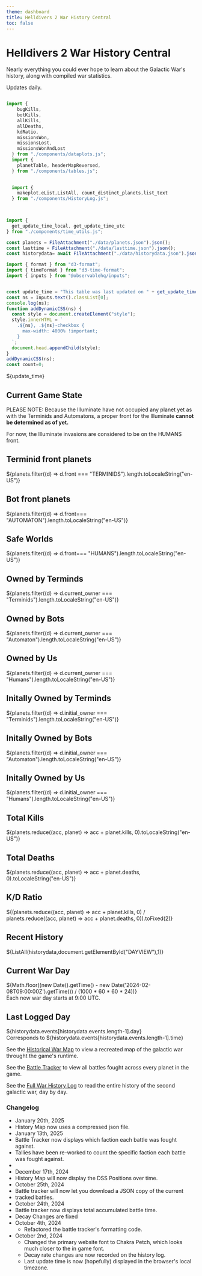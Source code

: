 ```yaml
---
theme: dashboard
title: Helldivers 2 War History Central
toc: false
---
```



# Helldivers 2 War History Central

Nearly everything you could ever hope to learn about the Galactic War's history, along with compiled war statistics.

Updates daily.


```js

import {
    bugKills,
    botKills,
    allKills,
    allDeaths,
    kdRatio,
    missionsWon,
    missionsLost,
    missionsWonAndLost
  } from "./components/dataplots.js";
  import {
    planetTable, headerMapReversed,
  } from "./components/tables.js";
  

  import {
    makeplot,eList,ListAll, count_distinct_planets,list_text
  } from "./components/HistoryLog.js";


  
import {
  get_update_time_local, get_update_time_utc
} from "./components/time_utils.js";

const planets = FileAttachment("./data/planets.json").json();
const lasttime = FileAttachment("./data/lasttime.json").json();
const historydata= await FileAttachment("./data/historydata.json").json();
```
```js
import { format } from "d3-format";
import { timeFormat } from "d3-time-format";
import { inputs } from "@observablehq/inputs";


const update_time = "This table was last updated on " + get_update_time_local(lasttime['update_time']);
const ns = Inputs.text().classList[0];
console.log(ns);
function addDynamicCSS(ns) {
  const style = document.createElement("style");
  style.innerHTML = `
    .${ns}, .${ns}-checkbox {
      max-width: 4000% !important;
    }
  `;
  document.head.appendChild(style);
}
addDynamicCSS(ns);
const count=0;
```

${update_time}
## Current Game State
PLEASE NOTE:
Because the Illuminate have not occupied any planet yet as with the Terminids and Automatons, 
a proper front for the Illuminate **cannot be determined as of yet.** 

For now, the Illuminate invasions are considered to be on the HUMANS front.

<div class="grid grid-cols-3">
  <div class="card">
    <h2>Terminid front planets</h2>
    <span class="big">${planets.filter((d) => d.front === "TERMINIDS").length.toLocaleString("en-US")}</span>
  </div>
  <div class="card">
    <h2>Bot front planets</h2>
    <span class="big">${planets.filter((d) => d.front=== "AUTOMATON").length.toLocaleString("en-US")}</span>
  </div>
  <div class="card">
    <h2>Safe Worlds</h2>
    <span class="big">${planets.filter((d) => d.front=== "HUMANS").length.toLocaleString("en-US")}</span>
  </div>
  <div class="card">
    <h2>Owned by Terminds</h2>
    <span class="big">${planets.filter((d) => d.current_owner === "Terminids").length.toLocaleString("en-US")}</span>
  </div>
    <div class="card">
    <h2>Owned by Bots</h2>
    <span class="big">${planets.filter((d) => d.current_owner === "Automaton").length.toLocaleString("en-US")}</span>
  </div>
    <div class="card">
    <h2>Owned by Us</h2>
    <span class="big">${planets.filter((d) => d.current_owner === "Humans").length.toLocaleString("en-US")}</span>
  </div>

  <div class="card">
    <h2>Initally Owned by Terminds</h2>
    <span class="big">${planets.filter((d) => d.initial_owner === "Terminids").length.toLocaleString("en-US")}</span>
  </div>
    <div class="card">
    <h2>Initally Owned by Bots</h2>
    <span class="big">${planets.filter((d) => d.initial_owner === "Automaton").length.toLocaleString("en-US")}</span>
  </div>
    <div class="card">
    <h2>Initally Owned by Us</h2>
    <span class="big">${planets.filter((d) => d.initial_owner === "Humans").length.toLocaleString("en-US")}</span>
  </div>

  <div class="card">
    <h2>Total Kills</h2>
    <span class="big">${planets.reduce((acc, planet) => acc + planet.kills, 0).toLocaleString("en-US")}</span>
  </div>
  <div class="card">
    <h2>Total Deaths</h2>
    <span class="big">${planets.reduce((acc, planet) => acc + planet.deaths, 0).toLocaleString("en-US")}</span>
  </div>
  <div class="card">
    <h2>K/D Ratio</h2>
    <span class="big">${(planets.reduce((acc, planet) => acc + planet.kills, 0) / planets.reduce((acc, planet) => acc + planet.deaths, 0)).toFixed(2)}</span>
  </div>
</div>

## Recent History

<div class="grid grid-cols-3">
<div id="Days" class='card big grid-colspan-2 grid-rowspan-3'>
  <div id="DAYVIEW" style="overflow-y: scroll; max-height: 400px;"></div>
  ${ListAll(historydata,document.getElementById("DAYVIEW"),1)}
  
</div>
<div class="card">
    <h2>Current War Day</h2>
    <span class="big">${Math.floor((new Date().getTime() - new Date('2024-02-08T09:00:00Z').getTime()) / (1000 * 60 * 60 * 24))}</span>
    <br/>
    <span>Each new war day starts at 9:00 UTC.</span>
    
</div>
<div class="card">
    <h2>Last Logged Day</h2>
    <span class="big">${historydata.events[historydata.events.length-1].day}</span>
    <br/>
    <span >Corresponds to ${historydata.events[historydata.events.length-1].time}</span>
  </div>
</div>

See the [Historical War Map](./history_map) to view a recreated map of the galactic war throught the game's runtime.

See the [Battle Tracker](./battle_tracker)  to view all battles fought across every planet in the game.

See the [Full War History Log](./history_log_full)  to read the entire history of the second galactic war, day by day.

### Changelog
* January 20th, 2025
 * History Map now uses a compressed json file.
* January 13th, 2025
 * Battle Tracker now displays which faction each battle was fought against.
 * Tallies have been re-worked to count the specific faction each battle was fought against.
 * 
* December 17th, 2024
 * History Map will now display the DSS Positions over time.
* October 25th, 2024
 * Battle tracker will now let you download a JSON copy of the current
 * tracked battles.
* October 24th, 2024
 * Battle tracker now displays total accumulated battle time.
 * Decay Changes are fixed
* October 4th, 2024
  * Refactored the battle tracker's formatting code.
* October 2nd, 2024
  * Changed the primary website font to Chakra Petch, which looks much closer to the in game font.
  * Decay rate changes are now recorded on the history log.
  * Last update time is now (hopefully) displayed in the browser's local timezone.
  